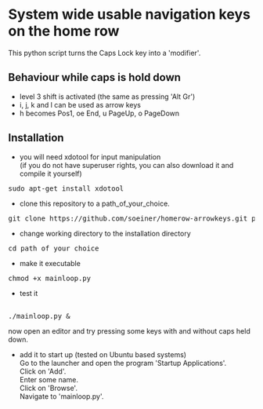 # System wide usable navigation keys on the home row
This python script turns the Caps Lock key into a 'modifier'.

## Behaviour while caps is hold down
- level 3 shift is activated (the same as pressing 'Alt Gr')
- i, j, k and l can be used as arrow keys
- h becomes Pos1, oe End, u PageUp, o PageDown

## Installation
- you will need xdotool for input manipulation<br>
(if you do not have superuser rights, you can also download it and compile it yourself)
<pre>sudo apt-get install xdotool</pre>

- clone this repository to a path_of_your_choice.
<pre>git clone https://github.com/soeiner/homerow-arrowkeys.git path_of_your_choice</pre>

- change working directory to the installation directory
<pre>cd path_of_your_choice</pre>

- make it executable
<pre>chmod +x mainloop.py</pre>

- test it
<pre><br>./mainloop.py &</pre>
now open an editor and try pressing some keys with and without caps held down.
- add it to start up (tested on Ubuntu based systems)<br>
Go to the launcher and open the program 'Startup Applications'.<br>Click on 'Add'.<br>Enter some name.<br>Click on 'Browse'.<br>Navigate to 'mainloop.py'.
